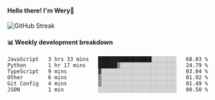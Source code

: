 #### Hello there! I'm Wery👋


![GitHub Streak](https://github-readme-streak-stats.herokuapp.com/?user=weryzebra-yue&theme=swift&hide_border=false&include_all_commits=true)



#### 📊 Weekly development breakdown
<!--START_SECTION:waka-->

```text
JavaScript   3 hrs 33 mins   █████████████████░░░░░░░░   68.03 %
Python       1 hr 17 mins    ██████▒░░░░░░░░░░░░░░░░░░   24.79 %
TypeScript   9 mins          ▓░░░░░░░░░░░░░░░░░░░░░░░░   03.04 %
Other        6 mins          ▒░░░░░░░░░░░░░░░░░░░░░░░░   01.92 %
Git Config   4 mins          ▒░░░░░░░░░░░░░░░░░░░░░░░░   01.49 %
JSON         1 min           ░░░░░░░░░░░░░░░░░░░░░░░░░   00.50 %
```

<!--END_SECTION:waka-->
